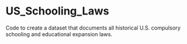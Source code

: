 # US_Schooling_Laws
Code to create a dataset that documents all historical U.S. compulsory schooling and educational expansion laws.
